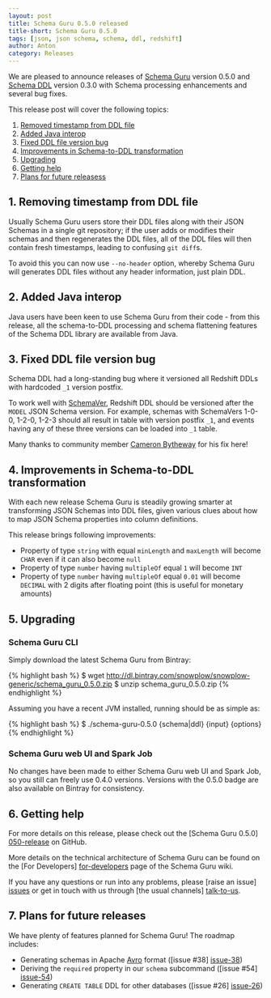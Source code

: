 ```yaml
---
layout: post
title: Schema Guru 0.5.0 released
title-short: Schema Guru 0.5.0
tags: [json, json schema, schema, ddl, redshift]
author: Anton
category: Releases
---
```


We are pleased to announce releases of [Schema Guru][repo] version 0.5.0 and [Schema DDL][ddl-repo] version 0.3.0 with Schema processing enhancements and several bug fixes.

This release post will cover the following topics:

1. [Removed timestamp from DDL file](/blog/2016/02/11/schema-guru-0.5.0-released/#timestamp)
2. [Added Java interop](/blog/2016/02/11/schema-guru-0.5.0-released/#java)
3. [Fixed DDL file version bug](/blog/2016/02/11/schema-guru-0.5.0-released/#version)
4. [Improvements in Schema-to-DDL transformation](/blog/2016/02/11/schema-guru-0.5.0-released/#schema-to-ddl)
5. [Upgrading](/blog/2016/02/11/schema-guru-0.5.0-released/#upgrading)
6. [Getting help](/blog/2016/02/11/schema-guru-0.5.0-released/#help)
7. [Plans for future releasess](/blog/2016/02/11/schema-guru-0.5.0-released/#roadmap)

<!--more-->

<h2 id="timestamp">1. Removing timestamp from DDL file</h2>

Usually Schema Guru users store their DDL files along with their JSON Schemas in a single git repository; if the user adds or modifies their schemas and then regenerates the DDL files, all of the DDL files will then contain fresh timestamps, leading to confusing `git diff`s.

To avoid this you can now use `--no-header` option, whereby Schema Guru will generates DDL files without any header information, just plain DDL.

<h2 id="java">2. Added Java interop</h2>

Java users have been keen to use Schema Guru from their code - from this release, all the schema-to-DDL processing and schema flattening features of the Schema DDL library are available from Java.

<h2 id="version">3. Fixed DDL file version bug</h2>

Schema DDL had a long-standing bug where it versioned all Redshift DDLs with hardcoded `_1` version postfix.

To work well with [SchemaVer][schemaver], Redshift DDL should be versioned after the `MODEL` JSON Schema version. For example, schemas with SchemaVers 1-0-0, 1-2-0, 1-2-3 should all result in table with version postfix `_1`, and events having any of these three versions can be loaded into `_1` table.

Many thanks to community member [Cameron Bytheway][camshaft] for his fix here! 

<h2 id="schema-to-ddl">4. Improvements in Schema-to-DDL transformation</h2>

With each new release Schema Guru is steadily growing smarter at transforming JSON Schemas into DDL files, 
given various clues about how to map JSON Schema properties into column definitions.

This release brings following improvements:

* Property of type `string` with equal `minLength` and `maxLength` will become `CHAR` even if it can also become `null`
* Property of type `number` having `multipleOf` equal `1` will become `INT`
* Property of type `number` having `multipleOf` equal `0.01` will become `DECIMAL` with 2 digits after floating point (this is useful for monetary amounts)

<h2><a name="upgrading">5. Upgrading</a></h2>

<h3>Schema Guru CLI</h3>

Simply download the latest Schema Guru from Bintray:

{% highlight bash %}
$ wget http://dl.bintray.com/snowplow/snowplow-generic/schema_guru_0.5.0.zip
$ unzip schema_guru_0.5.0.zip
{% endhighlight %}

Assuming you have a recent JVM installed, running should be as simple as:

{% highlight bash %}
$ ./schema-guru-0.5.0 {schema|ddl} {input} {options}
{% endhighlight %}

<h3>Schema Guru web UI and Spark Job</h3>

No changes have been made to either Schema Guru web UI and Spark Job, so you still can freely use 0.4.0 versions. Versions with the 0.5.0 badge are also available on Bintray for consistency.

<h2><a name="help">6. Getting help</a></h2>

For more details on this release, please check out the [Schema Guru 0.5.0] [050-release] on GitHub.

More details on the technical architecture of Schema Guru can be found on the [For Developers] [for-developers] page of the Schema Guru wiki.

If you have any questions or run into any problems, please [raise an issue] [issues] or get in touch with us through [the usual channels] [talk-to-us].

<h2><a name="roadmap">7. Plans for future releases</a></h2>

We have plenty of features planned for Schema Guru! The roadmap includes:

* Generating schemas in Apache [Avro][avro] format ([issue #38] [issue-38])
* Deriving the `required` property in our `schema` subcommand ([issue #54] [issue-54])
* Generating `CREATE TABLE` DDL for other databases ([issue #26] [issue-26])

[schemaver]: http://snowplowanalytics.com/blog/2014/05/13/introducing-schemaver-for-semantic-versioning-of-schemas/
[vagrant]: https://www.vagrantup.com/
[avro]: https://avro.apache.org/
[for-developers]: https://github.com/snowplow/schema-guru/wiki/For-developers
[camshaft]: https://github.com/camshaft

[repo]: https://github.com/snowplow/schema-guru
[ddl-repo]: https://github.com/snowplow/schema-ddl
[issues]: https://github.com/snowplow/schema-guru/issues
[issue-38]: https://github.com/snowplow/schema-guru/issues/38
[issue-54]: https://github.com/snowplow/schema-guru/issues/54
[issue-26]: https://github.com/snowplow/schema-ddl/issues/26
[050-release]: https://github.com/snowplow/schema-guru/releases/tag/0.5.0
[talk-to-us]: https://github.com/snowplow/snowplow/wiki/Talk-to-us
